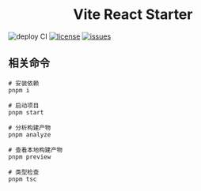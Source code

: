 <h1 align="center">
Vite React Starter
</h1>

![deploy CI][deploy-ci]
[![license][license-img]][license-url]
[![issues][issues-img]][issues-url]

## 相关命令

```shell
# 安装依赖
pnpm i

# 启动项目
pnpm start

# 分析构建产物
pnpm analyze

# 查看本地构建产物
pnpm preview

# 类型检查
pnpm tsc
```

[license-img]: https://badgen.net/badge/license/MIT/blue
[license-url]: https://github.com/pansyjs/vite-react-starter/blob/main/LICENSE
[issues-img]: https://img.shields.io/github/issues/pansyjs/smart-captcha
[issues-url]: https://github.com/pansyjs/smart-captcha/issues
[deploy-ci]: https://github.com/pansyjs/vite-react-starter/workflows/Deploy/badge.svg
